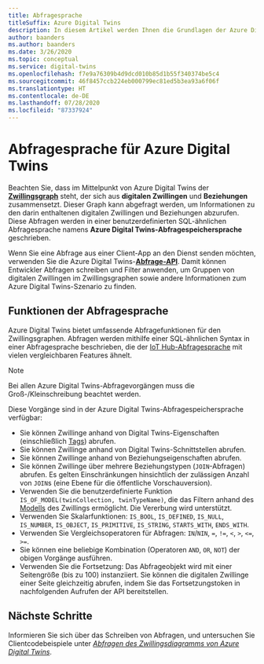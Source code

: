 ```yaml
---
title: Abfragesprache
titleSuffix: Azure Digital Twins
description: In diesem Artikel werden Ihnen die Grundlagen der Azure Digital Twins-Abfragespeichersprache vermittelt.
author: baanders
ms.author: baanders
ms.date: 3/26/2020
ms.topic: conceptual
ms.service: digital-twins
ms.openlocfilehash: f7e9a76309b4d9dcd010b85d1b55f340374be5c4
ms.sourcegitcommit: 46f8457ccb224eb000799ec81ed5b3ea93a6f06f
ms.translationtype: HT
ms.contentlocale: de-DE
ms.lasthandoff: 07/28/2020
ms.locfileid: "87337924"
---
```

# <a name="about-the-query-language-for-azure-digital-twins"></a>Abfragesprache für Azure Digital Twins

Beachten Sie, dass im Mittelpunkt von Azure Digital Twins der [**Zwillingsgraph**](concepts-twins-graph.md) steht, der sich aus **digitalen Zwillingen** und **Beziehungen** zusammensetzt. Dieser Graph kann abgefragt werden, um Informationen zu den darin enthaltenen digitalen Zwillingen und Beziehungen abzurufen. Diese Abfragen werden in einer benutzerdefinierten SQL-ähnlichen Abfragesprache namens **Azure Digital Twins-Abfragespeichersprache** geschrieben.

Wenn Sie eine Abfrage aus einer Client-App an den Dienst senden möchten, verwenden Sie die Azure Digital Twins-[**Abfrage-API**](https://docs.microsoft.com/dotnet/api/azure.digitaltwins.core.digitaltwinsclient.query?view=azure-dotnet-preview). Damit können Entwickler Abfragen schreiben und Filter anwenden, um Gruppen von digitalen Zwillingen im Zwillingsgraphen sowie andere Informationen zum Azure Digital Twins-Szenario zu finden.

## <a name="query-language-features"></a>Funktionen der Abfragesprache

Azure Digital Twins bietet umfassende Abfragefunktionen für den Zwillingsgraphen. Abfragen werden mithilfe einer SQL-ähnlichen Syntax in einer Abfragesprache beschrieben, die der [IoT Hub-Abfragesprache](../iot-hub/iot-hub-devguide-query-language.md) mit vielen vergleichbaren Features ähnelt.

> [!NOTE]
> Bei allen Azure Digital Twins-Abfragevorgängen muss die Groß-/Kleinschreibung beachtet werden.

Diese Vorgänge sind in der Azure Digital Twins-Abfragespeichersprache verfügbar:
* Sie können Zwillinge anhand von Digital Twins-Eigenschaften (einschließlich [Tags](how-to-use-tags.md)) abrufen.
* Sie können Zwillinge anhand von Digital Twins-Schnittstellen abrufen.
* Sie können Zwillinge anhand von Beziehungseigenschaften abrufen.
* Sie können Zwillinge über mehrere Beziehungstypen (`JOIN`-Abfragen) abrufen. Es gelten Einschränkungen hinsichtlich der zulässigen Anzahl von `JOIN`s (eine Ebene für die öffentliche Vorschauversion).
* Verwenden Sie die benutzerdefinierte Funktion `IS_OF_MODEL(twinCollection, twinTypeName)`, die das Filtern anhand des [Modells](concepts-models.md) des Zwillings ermöglicht. Die Vererbung wird unterstützt.
* Verwenden Sie Skalarfunktionen: `IS_BOOL`, `IS_DEFINED`, `IS_NULL`, `IS_NUMBER`, `IS_OBJECT`, `IS_PRIMITIVE`, `IS_STRING`, `STARTS_WITH`, `ENDS_WITH`.
* Verwenden Sie Vergleichsoperatoren für Abfragen: `IN`/`NIN`, `=`, `!=`, `<`, `>`, `<=`, `>=`.
* Sie können eine beliebige Kombination (Operatoren `AND`, `OR`, `NOT`) der obigen Vorgänge ausführen.
* Verwenden Sie die Fortsetzung: Das Abfrageobjekt wird mit einer Seitengröße (bis zu 100) instanziiert. Sie können die digitalen Zwillinge einer Seite gleichzeitig abrufen, indem Sie das Fortsetzungstoken in nachfolgenden Aufrufen der API bereitstellen.

## <a name="next-steps"></a>Nächste Schritte

Informieren Sie sich über das Schreiben von Abfragen, und untersuchen Sie Clientcodebeispiele unter [*Abfragen des Zwillingsdiagramms von Azure Digital Twins*](how-to-query-graph.md).
